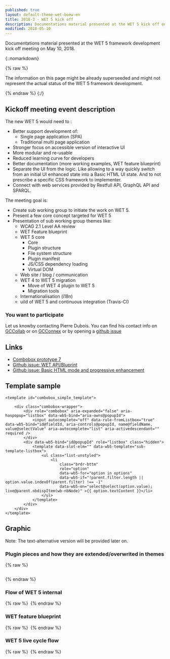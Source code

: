 ```yaml
---
published: true
layout: default-theme-wet-boew-en
title: 2018-3 - WET 5 kick off
description: Documentations material presented at the WET 5 kick off on May 10, 2018
modified: 2018-05-10
---
```



Documentations material presented at the WET 5 framework development kick off meeting on May 10, 2018. 

{::nomarkdown}

{% raw %}

<div class="alert alert-info">
	<p>The information on this page might be already superseeded and might not represent the actual status of the WET 5 framework development.</p>
</div>

{% endraw %}
{:/}


## Kickoff meeting event description


The new WET 5 would need to :
* Better support development of:
	* Single page application (SPA)
	* Traditional multi page application
* Stronger focus on accessible version of interactive UI
* More modular and re-usable
* Reduced learning curve for developers
* Better documentation (more working examples, WET feature blueprint)
* Separate the UI from the logic. Like allowing to a way quickly switch from an initial UI enhanced state into a Basic HTML UI state. And to not prescribe a specific CSS framework to implementer.
* Connect with web services provided by Restfull API, GraphQL API and SPARQL.
 
The meeting goal is:
* Create sub working group to initiate the work on WET 5.
* Present a few core concept targeted for WET 5
* Presentation of sub working group themes like:
	* WCAG 2.1 Level AA review
	* WET Feature blueprint
	* WET 5 core
		* Core
		* Plugin structure
		* File system structure
		* Plugin manifest
		* JS/CSS dependency loading
		* Virtual DOM
	* Web site / blog / communication
	* WET 4 to WET 5 migration
		* Move of WET 4 plugin to WET 5
		* Migration tools
	* Internationalisation (i18n)
	* uild of WET 5 and continuous integration (Travis-CI)


### You want to participate

Let us knowby contacting Pierre Dubois. You can find his contact info on [GCCollab](https://gccollab.ca/profile/Pierre.Dubois) or on [GCConnex](https://gcconnex.gc.ca/profile/duboisp) or by opening a [github issue](https://github.com/wet-boew/wet-boew/issues)

## Links

* [Combobox prototype 7](http://wet-boew.github.io/wet-boew-documentation/research/2018-1-combobox-prototype-7.html)
* [Github issue: WET API/Bluprint](https://github.com/wet-boew/wet-boew/issues/8358)
* [Github issue: Basic HTML mode and progressive enhancement](https://github.com/wet-boew/wet-boew/issues/8357)

## Template sample

```
<template id="combobox_simple_template">

	<div class="combobox-wrapper">
		<div role="combobox" aria-expanded="false" aria-haspopup="listbox" data-wb5-bind="aria-owns@popupId">
			<input autocomplete="off" data-rule-fromListbox="true" data-wb5-bind="id@fieldId, aria-controls@popupId, name@fieldName, value@selectValue" aria-autocomplete="list" aria-activedescendant="" required />
		</div>
		<div data-wb5-bind="id@popupId" role="listbox" class="hidden">
			<template data-slot-elm="" data-wb5-template="sub-template-listbox">
				<ul class="list-unstyled">
					<li 
						class="brdr-bttm" 
						role="option" 
						data-wb5-for="option in options" 
						data-wb5-if="!parent.filter.length || option.value.indexOf(parent.filter) !== -1"
						data-wb5-on="select@select(option.value); live@parent.nbdispItem(wb-nbNode)" >{{ option.textContent }}</li>
				</ul>
			</template>
		</div>
	</div>
</template>
```

## Graphic

Note: The text-alternative version will be provided later on.

### Plugin pieces and how they are extended/overwrited in themes

{% raw %}

<img scr="2018-assets/3-plugin-pieces.jpg" class="img-responsive" alt="" />

{% endraw %}

### Flow of WET 5 internal

{% raw %}
<img scr="2018-assets/3-wet5-flow-internal.jpg" class="img-responsive" alt="" />
{% endraw %}

### WET feature blueprint

{% raw %}
<img scr="2018-assets/3-wet-feature-blueprint.jpg" class="img-responsive" alt="" />
{% endraw %}

### WET 5 live cycle flow

{% raw %}
<img scr="2018-assets/3-wet5-live-cycle-flow.jpg" class="img-responsive" alt="" />
{% endraw %}
 